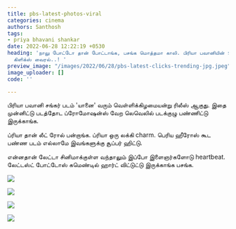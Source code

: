 ```yaml
---
title: pbs-latest-photos-viral
categories: cinema
authors: Santhosh
tags:
- priya bhavani shankar
date: 2022-06-28 12:22:19 +0530
heading: 'நாலு போட்டோ தான் போட்டாங்க, பசங்க மொத்தமா காலி. பிரியா பவானியின் summer
  கிளிக்ஸ் வைரல்..! '
preview_image: "/images/2022/06/28/pbs-latest-clicks-trending-jpg.jpeg"
image_uploader: []
code: ''

---
```

பிரியா பவானி சங்கர்  படம் 'யானை' வரும் வெள்ளிக்கிழமையன்று ரிலீஸ் ஆகுது. இதை முன்னிட்டு படத்தோட ப்ரோமோஷன்ஸ் வேற லெவெலில் படக்குழு பண்ணிட்டு இருக்காங்க.

ப்ரியா தான் லீட் ரோல் பன்றாங்க. ப்ரியா ஒரு லக்கி charm. பெரிய ஹீரோஸ் கூட பண்ண படம் எல்லாமே இவங்களுக்கு சூப்பர் ஹிட்டு.

என்னதான் லேட்டா சினிமாக்குள்ள வந்தாலும் இப்போ இளைஞர்களோடு heartbeat. லேட்டஸ்ட் போட்டோஸ் கமெண்டில் ஹார்ட் விட்டுட்டு இருக்காங்க பசங்க.

![](/images/2022/06/28/pbs-latest-clicks-4-jpg.jpeg)

![](/images/2022/06/28/pbs-latest-clicks-2-jpg.jpeg)

![](/images/2022/06/28/pbs-latest-clicks-1-jpg.jpeg)

![](/images/2022/06/28/pbs-latest-clicks-3-jpg.jpeg)
